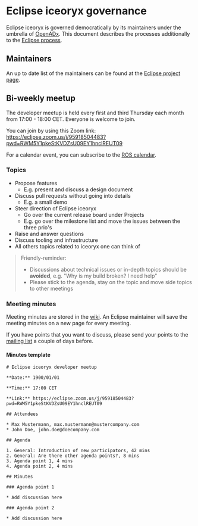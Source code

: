 # Eclipse iceoryx governance

Eclipse iceoryx is governed democratically by its maintainers under the umbrella of [OpenADx](https://openadx.eclipse.org/).
This document describes the processes additionally to the [Eclipse process](https://www.eclipse.org/projects/handbook/).

## Maintainers

An up to date list of the maintainers can be found at the [Eclipse project page](https://projects.eclipse.org/projects/technology.iceoryx/who).

## Bi-weekly meetup

The developer meetup is held every first and third Thursday each month from 17:00 - 18:00 CET. Everyone is welcome to join.

You can join by using this Zoom link: https://eclipse.zoom.us/j/95918504483?pwd=RWM5Y1pkeStKVDZsU09EY1hnclREUT09

For a calendar event, you can subscribe to the [ROS calendar](https://calendar.google.com/calendar/u/0/embed?src=agf3kajirket8khktupm9go748@group.calendar.google.com&ctz=America/Los_Angeles).

### Topics

* Propose features
  * E.g. present and discuss a design document
* Discuss pull requests without going into details
  * E.g. a small demo
* Steer direction of Eclipse iceoryx
  * Go over the current release board under Projects
  * E.g. go over the milestone list and move the issues between the three prio's
* Raise and answer questions
* Discuss tooling and infrastructure
* All others topics related to iceoryx one can think of

> Friendly-reminder:
>
> * Discussions about technical issues or in-depth topics should be **avoided**, e.g. "Why is my build broken? I need help"
> * Please stick to the agenda, stay on the topic and move side topics to other meetings

### Meeting minutes

Meeting minutes are stored in the [wiki](https://github.com/eclipse-iceoryx/iceoryx/wiki/Developer-meetup).
An Eclipse maintainer will save the meeting minutes on a new page for every meeting.

If you have points that you want to discuss, please send your points to the [mailing list](mailto:iceoryx-dev@eclipse.org) a couple of days before.

#### Minutes template

```
# Eclipse iceoryx developer meetup

**Date:** 1900/01/01

**Time:** 17:00 CET

**Link:** https://eclipse.zoom.us/j/95918504483?pwd=RWM5Y1pkeStKVDZsU09EY1hnclREUT09

## Attendees

* Max Mustermann, max.mustermann@mustercompany.com
* John Doe, john.doe@doecompany.com

## Agenda

1. General: Introduction of new participators, 42 mins
2. General: Are there other agenda points?, 8 mins
3. Agenda point 1, 4 mins
4. Agenda point 2, 4 mins

## Minutes

### Agenda point 1

* Add discussion here

### Agenda point 2

* Add discussion here

```

